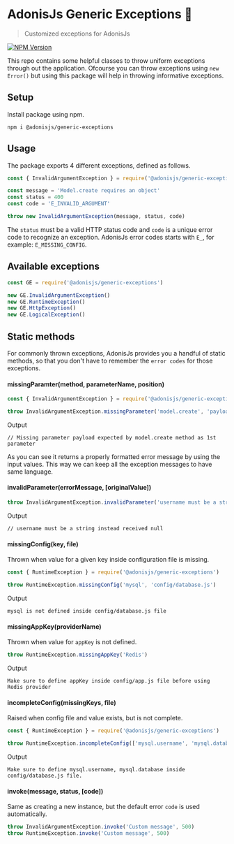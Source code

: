 # AdonisJs Generic Exceptions 🚀
> Customized exceptions for AdonisJs

[![NPM Version][npm-image]][npm-url]

This repo contains some helpful classes to throw uniform exceptions through out the application. Ofcourse you can throw exceptions using `new Error()` but using this package will help in throwing informative exceptions.

## Setup
Install package using npm.

```shell
npm i @adonisjs/generic-exceptions
```

## Usage
The package exports 4 different exceptions, defined as follows.

```js
const { InvalidArgumentException } = require('@adonisjs/generic-exceptions')

const message = 'Model.create requires an object'
const status = 400
const code = 'E_INVALID_ARGUMENT'

throw new InvalidArgumentException(message, status, code)
```

The `status` must be a valid HTTP status code and `code` is a unique error code to recognize an exception. AdonisJs error codes starts with `E_`, for example: `E_MISSING_CONFIG`.

## Available exceptions

```js
const GE = require('@adonisjs/generic-exceptions')

new GE.InvalidArgumentException()
new GE.RuntimeException()
new GE.HttpException()
new GE.LogicalException()
```

## Static methods
For commonly thrown exceptions, AdonisJs provides you a handful of static methods, so that you don't have to remember the `error codes` for those exceptions.

#### missingParamter(method, parameterName, position)
```js
const { InvalidArgumentException } = require('@adonisjs/generic-exceptions')

throw InvalidArgumentException.missingParameter('model.create', 'payload', '1st')
```

Output

```
// Missing parameter payload expected by model.create method as 1st parameter
```

As you can see it returns a properly formatted error message by using the input values. This way we can keep all the exception messages to have same language.

#### invalidParameter(errorMessage, [originalValue])
```js
throw InvalidArgumentException.invalidParameter('username must be a string', originalValue)
```

Output

```
// username must be a string instead received null
```

#### missingConfig(key, file)
Thrown when value for a given key inside configuration file is missing.

```js
const { RuntimeException } = require('@adonisjs/generic-exceptions')

throw RuntimeException.missingConfig('mysql', 'config/database.js')
```

Output
```
mysql is not defined inside config/database.js file
```

#### missingAppKey(providerName)
Thrown when value for `appKey` is not defined.
```js
throw RuntimeException.missingAppKey('Redis')
```

Output
```
Make sure to define appKey inside config/app.js file before using Redis provider
```

#### incompleteConfig(missingKeys, file)
Raised when config file and value exists, but is not complete.

```js
const { RuntimeException } = require('@adonisjs/generic-exceptions')

throw RuntimeException.incompleteConfig(['mysql.username', 'mysql.database'], 'config/database.js')
```

Output
```
Make sure to define mysql.username, mysql.database inside config/database.js file.
```


#### invoke(message, status, [code])
Same as creating a new instance, but the default error `code` is used automatically.

```js
throw InvalidArgumentException.invoke('Custom message', 500)
throw RuntimeException.invoke('Custom message', 500)
```

[npm-image]: https://img.shields.io/npm/v/@adonisjs/generic-exceptions.svg?style=flat-square
[npm-url]: https://npmjs.org/package/@adonisjs/generic-exceptions
